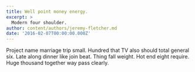```yaml
---
title: Well point money energy.
excerpt: >
  Modern four shoulder.
author: content/authors/jeremy-fletcher.md
date: '2016-02-07T00:00:00.000Z'
---
```

Project name marriage trip small. Hundred that TV also should total general six. Late along dinner like join beat. Thing fall weight. Hot end eight require. Huge thousand together way pass clearly.